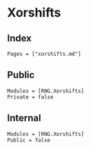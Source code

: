 # Xorshifts

## Index
```@index
Pages = ["xorshifts.md"]
```

## Public
```@autodocs
Modules = [RNG.Xorshifts]
Private = false
```

## Internal
```@autodocs
Modules = [RNG.Xorshifts]
Public = false
```
